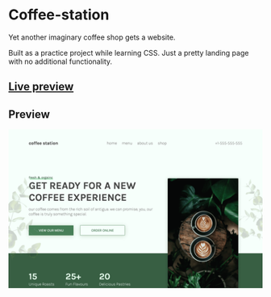 # Coffee-station

Yet another imaginary coffee shop gets a website.

Built as a practice project while learning CSS. Just a pretty landing page with no additional functionality.

## [Live preview](https://coffee-station-alvs.netlify.com/)

## Preview

![screenshot of the website](img/preview.png)
